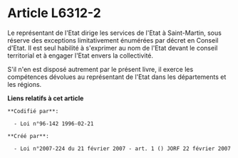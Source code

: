 # Article L6312-2

Le représentant de l'Etat dirige les services de l'Etat à Saint-Martin, sous réserve des exceptions limitativement énumérées
par décret en Conseil d'Etat. Il est seul habilité à s'exprimer au nom de l'Etat devant le conseil territorial et à engager
l'Etat envers la collectivité.

S'il n'en est disposé autrement par le présent livre, il exerce les compétences dévolues au représentant de l'Etat dans les
départements et les régions.

**Liens relatifs à cet article**

	**Codifié par**:

	  - Loi n°96-142 1996-02-21

	**Créé par**:

	  - Loi n°2007-224 du 21 février 2007 - art. 1 () JORF 22 février 2007
